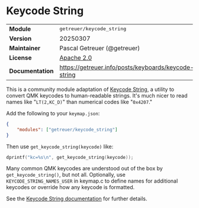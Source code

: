 # Keycode String

<table>
<tr><td><b>Module</b></td><td><tt>getreuer/keycode_string</tt></td></tr>
<tr><td><b>Version</b></td><td>20250307</td></tr>
<tr><td><b>Maintainer</b></td><td>Pascal Getreuer (@getreuer)</td></tr>
<tr><td><b>License</b></td><td><a href="../LICENSE.txt">Apache 2.0</a></td></tr>
<tr><td><b>Documentation</b></td><td>
<a href="https://getreuer.info/posts/keyboards/keycode-string">https://getreuer.info/posts/keyboards/keycode-string</a>
</td></tr>
</table>

This is a community module adaptation of [Keycode
String](https://getreuer.info/posts/keyboards/keycode-string), a utility to
convert QMK keycodes to human-readable strings. It's much nicer to read names
like "`LT(2,KC_D)`" than numerical codes like "`0x4207`."

Add the following to your `keymap.json`:

```json
{
    "modules": ["getreuer/keycode_string"]
}
```

Then use `get_keycode_string(keycode)` like:

```c
dprintf("kc=%s\n", get_keycode_string(keycode));
```

Many common QMK keycodes are understood out of the box by
`get_keycode_string()`, but not all. Optionally, use `KEYCODE_STRING_NAMES_USER`
in keymap.c to define names for additional keycodes or override how any keycode
is formatted.

See the [Keycode String
documentation](https://getreuer.info/posts/keyboards/keycode-string) for further
details.

